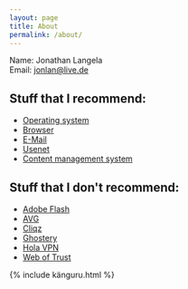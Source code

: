 ```yaml
---
layout: page
title: About
permalink: /about/
---
```


Name: Jonathan Langela  
Email: jonlan@live.de

## Stuff that I recommend:
- [Operating system](https://jonlan2002.github.io/os/)
- [Browser](https://jonlan2002.github.io/browser/)
- [E-Mail](https://jonlan2002.github.io/e-mail/)
- [Usenet](https://jonlan2002.github.io/usenet/)
- [Content management system](https://jonlan2002.github.io/cms)

## Stuff that I don't recommend:
- [Adobe Flash](https://jonlan2002.github.io/flash/)
- [AVG](https://jonlan2002.github.io/avg/)
- [Cliqz](https://jonlan2002.github.io/cliqz/)
- [Ghostery](https://jonlan2002.github.io/ghostery/)
- [Hola VPN](https://jonlan2002.github.io/hola/)
- [Web of Trust](https://jonlan2002.github.io/wot/)

{% include känguru.html %}
